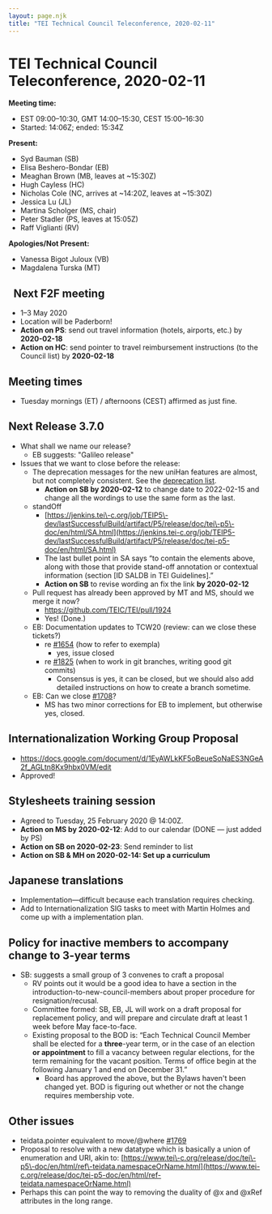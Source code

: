 ```yaml
---
layout: page.njk
title: "TEI Technical Council Teleconference, 2020-02-11"
---
```

# TEI Technical Council Teleconference, 2020-02-11
**Meeting time:**


* EST 09:00–10:30, GMT 14:00–15:30, CEST 15:00–16:30
* Started: 14:06Z; ended: 15:34Z


**Present:**
* Syd Bauman (SB)
* Elisa Beshero\-Bondar (EB)
* Meaghan Brown (MB, leaves at \~15:30Z)
* Hugh Cayless (HC)
* Nicholas Cole (NC, arrives at \~14:20Z, leaves at \~15:30Z)
* Jessica Lu (JL)
* Martina Scholger (MS, chair)
* Peter Stadler (PS, leaves at 15:05Z)
* Raff Viglianti (RV)


**Apologies/Not Present:**
* Vanessa Bigot Juloux (VB)
* Magdalena Turska (MT)


 
Next F2F meeting
----------------


* 1–3 May 2020
* Location will be Paderborn!
* **Action on PS**: send out travel information (hotels, airports, etc.) by **2020\-02\-18**
* **Action on HC**: send pointer to travel reimbursement instructions (to the Council list) by **2020\-02\-18**


Meeting times
-------------


* Tuesday mornings (ET) / afternoons (CEST) affirmed as just fine.


Next Release 3\.7\.0
--------------------


* What shall we name our release?
	+ EB suggests: "Galileo release"
* Issues that we want to close before the release:
	+ The deprecation messages for the new uniHan features are almost, but not completely consistent. See the [deprecation list](https://jenkins.tei-c.org/job/TEIP5-dev/lastStableBuild/artifact/P5/release/doc/tei-p5-doc/en/html/DEPRECATIONS.html).
		- **Action on SB by 2020\-02\-12** to change date to 2022\-02\-15 and change all the wordings to use the same form as the last.
	+ standOff
		- [https://jenkins.tei\-c.org/job/TEIP5\-dev/lastSuccessfulBuild/artifact/P5/release/doc/tei\-p5\-doc/en/html/SA.html](https://jenkins.tei-c.org/job/TEIP5-dev/lastSuccessfulBuild/artifact/P5/release/doc/tei-p5-doc/en/html/SA.html)
		- The last bullet point in SA says “to contain the elements above, along with those that provide stand\-off annotation or contextual information (section \[ID SALDB in TEI Guidelines].”
		- **Action on SB** to revise wording an fix the link **by 2020\-02\-12**
	+ Pull request has already been approved by MT and MS, should we merge it now?
		- <https://github.com/TEIC/TEI/pull/1924>
		- Yes! (Done.)
	+ EB: Documentation updates to TCW20 (review: can we close these tickets?)
		- re [\#1654](https://github.com/TEIC/TEI/issues/1654) (how to refer to exempla)
			* yes, issue closed
		- re [\#1825](https://github.com/TEIC/TEI/issues/1825) (when to work in git branches, writing good git commits)
			* Consensus is yes, it can be closed, but we should also add detailed instructions on how to create a branch sometime.
	+ EB: Can we close [\#1708](https://github.com/TEIC/TEI/issues/1708)?
		- MS has two minor corrections for EB to implement, but otherwise yes, closed.


Internationalization Working Group Proposal
-------------------------------------------


* <https://docs.google.com/document/d/1EyAWLkKF5oBeueSoNaES3NGeA2f_AGLtn8Kx9hbx0VM/edit>
* Approved!


Stylesheets training session
----------------------------


* Agreed to Tuesday, 25 February 2020 @ 14:00Z.
* **Action on MS by 2020\-02\-12**: Add to our calendar (DONE — just added by PS)
* **Action on SB on 2020\-02\-23**: Send reminder to list
* **Action on SB \& MH on 2020\-02\-14: Set up a curriculum**


Japanese translations
---------------------


* Implementation—difficult because each translation requires checking.
* Add to Internationalization SIG tasks to meet with Martin Holmes and come up with a implementation plan.


Policy for inactive members to accompany change to 3\-year terms
----------------------------------------------------------------


* SB: suggests a small group of 3 convenes to craft a proposal
	+ RV points out it would be a good idea to have a section in the introduction\-to\-new\-council\-members about proper procedure for resignation/recusal.
	+ Committee formed: SB, EB, JL will work on a draft proposal for replacement policy, and will prepare and circulate draft at least 1 week before May face\-to\-face.
	+ Existing proposal to the BOD is: “Each Technical Council Member shall be elected for a **three**\-year term, or in the case of an election **or appointment** to fill a vacancy between regular elections, for the term remaining for the vacant position. Terms of office begin at the following January 1 and end on December 31\.”
		- Board has approved the above, but the Bylaws haven't been changed yet. BOD is figuring out whether or not the change requires membership vote.


Other issues
------------


* teidata.pointer equivalent to move/@where [\#1769](https://github.com/TEIC/TEI/issues/1769)
* Proposal to resolve with a new datatype which is basically a union of enumeration and URI, akin to: [https://www.tei\-c.org/release/doc/tei\-p5\-doc/en/html/ref\-teidata.namespaceOrName.html](https://www.tei-c.org/release/doc/tei-p5-doc/en/html/ref-teidata.namespaceOrName.html)
* Perhaps this can point the way to removing the duality of @x and @xRef attributes in the long range.


 